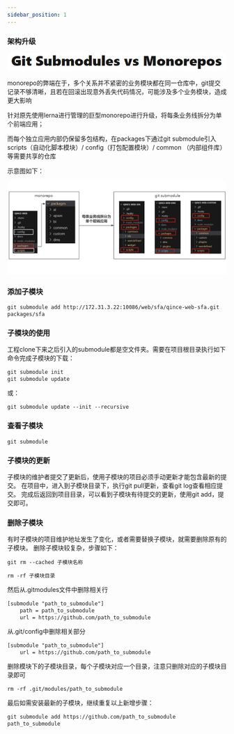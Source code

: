 ```yaml
---
sidebar_position: 1
---
```

### 架构升级
![mono](../imgs/mono.png)

monorepo的弊端在于，多个关系并不紧密的业务模块都在同一仓库中，git提交记录不够清晰，且若在回滚出现意外丢失代码情况，可能涉及多个业务模块，造成更大影响

针对原先使用lerna进行管理的巨型monorepo进行升级，将每条业务线拆分为单个前端应用；

而每个独立应用内部仍保留多包结构，在packages下通过git submodule引入scripts（自动化脚本模块）/ config（打包配置模块）/ common （内部组件库）等需要共享的仓库

示意图如下：

![jiagou](../imgs/jiagou.png)


### 添加子模块 
```
git submodule add http://172.31.3.22:10086/web/sfa/qince-web-sfa.git packages/sfa
```

### 子模块的使用
工程clone下来之后引入的submodule都是空文件夹。需要在项目根目录执行如下命令完成子模块的下载：
```
git submodule init
git submodule update
```
或：
```
git submodule update --init --recursive
```

### 查看子模块
```
git submodule
```

### 子模块的更新
子模块的维护者提交了更新后，使用子模块的项目必须手动更新才能包含最新的提交。
在项目中，进入到子模块目录下，执行git pull更新，查看git log查看相应提交。
完成后返回到项目目录，可以看到子模块有待提交的更新，使用git add，提交即可。

### 删除子模块
有时子模块的项目维护地址发生了变化，或者需要替换子模块，就需要删除原有的子模块。
删除子模块较复杂，步骤如下：
```
git rm --cached 子模块名称
```
```
rm -rf 子模块目录
```
然后从.gitmodules文件中删除相关行
```
[submodule "path_to_submodule"]
    path = path_to_submodule
    url = https://github.com/path_to_submodule
```
从.git/config中删除相关部分
```
[submodule "path_to_submodule"]
    url = https://github.com/path_to_submodule
```
删除模块下的子模块目录，每个子模块对应一个目录，注意只删除对应的子模块目录即可
```
rm -rf .git/modules/path_to_submodule
```
最后如需安装最新的子模块，继续重复以上新增步骤：
```
git submodule add https://github.com/path_to_submodule path_to_submodule
```

